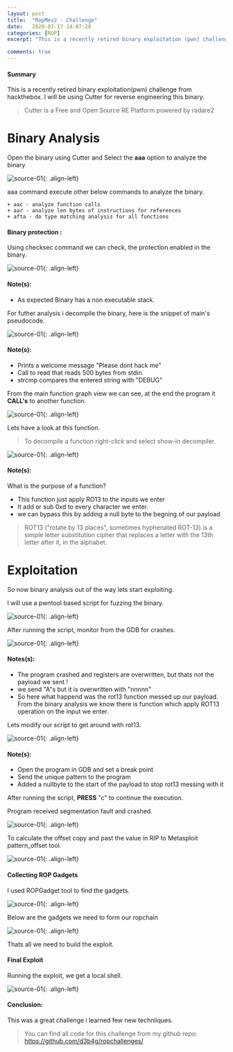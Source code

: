 ```yaml
---
layout: post
title:  "RopMev2 - Challenge"
date:   2020-07-17 14:07:20
categories: [ROP]
excerpt: "This is a recently retired binary exploitation (pwn) challenge from hackthebox."

comments: true
---
```



#### Summary

This is a recently retired binary exploitation(pwn) challenge from hackthebox. I will be using Cutter for reverse engineering this binary.

> Cutter is a Free and Open Source RE Platform powered by radare2


# Binary Analysis

Open the binary using Cutter and Select the **aaa** option to analyze the binary 

![source-01](/img/Screenshotr6.png){: .align-left}

aaa command  execute other below commands to analyze the binary.

    + aac - analyze function calls 
    + aar - analyze len bytes of instructions for references
    + afta - do type matching analysis for all functions


#### Binary protection :
Using checksec command we can check, the protection enabled in the binary.

![source-01](/img/ropv2-8.PNG){: .align-left}


#### Note(s):

+ As expected Binary has a non executable stack.


For futher analysis i decompile the binary, here is the snippet of main's pseudocode.

![source-01](/img/ropv2-1.PNG){: .align-left}

#### Note(s):


+ Prints a welcome message "Please dont hack me"
+ Call to read that reads 500 bytes from stdin.
+ strcmp compares the entered string with "DEBUG"

From the main function graph view we can see, at the end the program it **CALL's** to another function.


![source-01](/img/ropemev2-001.PNG){: .align-left}

Lets have a look at this function.

> To decompile a function right-click and select show-in decompiler. 

![source-01](/img/ropv2-2.PNG){: .align-left}

#### Note(s):

What is the purpose of a function?

+ This function just apply RO13 to the inputs we enter 
+ It add or sub 0xd to every character we enter.
+ we can bypass this by adding a null byte to the begning of our payload

> ROT13 ("rotate by 13 places", sometimes hyphenated ROT-13) is a simple letter substitution cipher that replaces a letter with the 13th letter after it, in the alphabet.

# Exploitation

So now binary analysis out of the way lets start exploiting. 

I will use a pwntool based script for fuzzing the binary.

![source-01](/img/ropv2-10.PNG){: .align-left}


After running the script, monitor from the GDB for crashes.

![source-01](/img/ropv2-9.PNG){: .align-left}

#### Notes(s):

+ The program crashed and registers are overwritten, but thats not the payload we sent ! 
+ we send "A"s but it is overwritten with "nnnnn" 
+ So here what happend was the rot13 function messed up our payload. From the binary analysis we know there is function which apply ROT13 operation on the input we enter.


Lets modify our script to get around with rot13.

![source-01](/img/ropv2-7.PNG){: .align-left}

#### Note(s):

+ Open the program in GDB and set a break point
+ Send the unique pattern to the program
+ Added a nullbyte to the start of the payload to stop rot13 messing with it

After running the script, **PRESS** "c" to continue the execution.

Program received segmentation fault and crashed.

![source-01](/img/ropv2-4.PNG){: .align-left}

To calculate the offset copy and past the value in RIP to Metasploit pattern_offset tool.

![source-01](/img/ropv2-6.PNG){: .align-left}

#### Collecting ROP Gadgets

I used ROPGadget tool to find the gadgets.

![source-01](/img/ropv2-11.PNG){: .align-left}

Below are the gadgets we need to form our ropchain

![source-01](/img/ropv2-12.PNG){: .align-left}

Thats all we need to build the exploit. 

#### Final Exploit

Running the exploit, we get a local shell.

![source-01](/img/ropv2-13.PNG){: .align-left}


#### Conclusion:

This was a great challenge i learned few new techniiques.

> You can find all code for this challenge from my github repo: https://github.com/d3b4g/ropchallenges/







